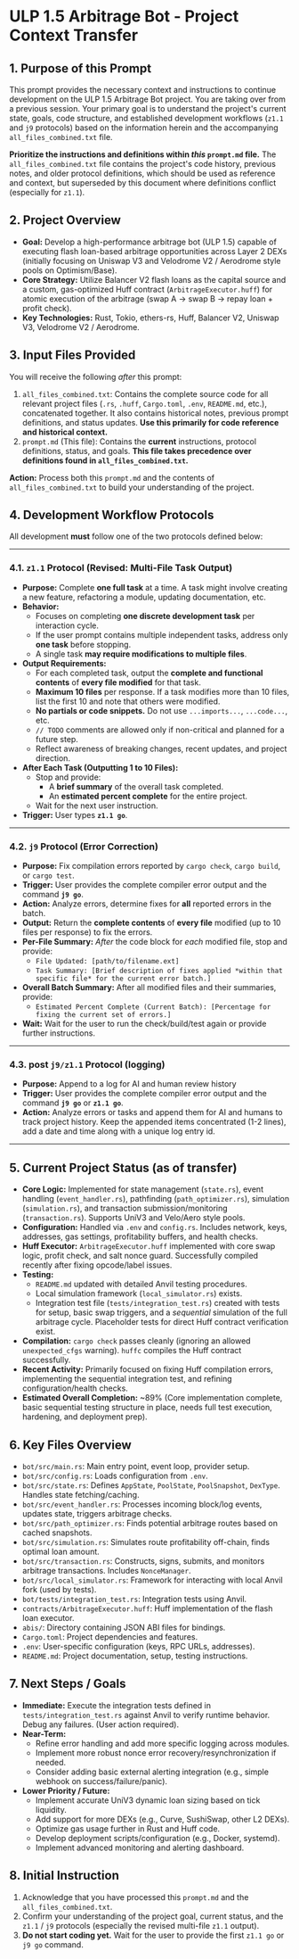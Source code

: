 # ULP 1.5 Arbitrage Bot - Project Context Transfer

## 1. Purpose of this Prompt

This prompt provides the necessary context and instructions to continue development on the ULP 1.5 Arbitrage Bot project. You are taking over from a previous session. Your primary goal is to understand the project's current state, goals, code structure, and established development workflows (`z1.1` and `j9` protocols) based on the information herein and the accompanying `all_files_combined.txt` file.

**Prioritize the instructions and definitions within *this* `prompt.md` file.** The `all_files_combined.txt` file contains the project's code history, previous notes, and older protocol definitions, which should be used as reference and context, but superseded by this document where definitions conflict (especially for `z1.1`).

## 2. Project Overview

*   **Goal:** Develop a high-performance arbitrage bot (ULP 1.5) capable of executing flash loan-based arbitrage opportunities across Layer 2 DEXs (initially focusing on Uniswap V3 and Velodrome V2 / Aerodrome style pools on Optimism/Base).
*   **Core Strategy:** Utilize Balancer V2 flash loans as the capital source and a custom, gas-optimized Huff contract (`ArbitrageExecutor.huff`) for atomic execution of the arbitrage (swap A -> swap B -> repay loan + profit check).
*   **Key Technologies:** Rust, Tokio, ethers-rs, Huff, Balancer V2, Uniswap V3, Velodrome V2 / Aerodrome.

## 3. Input Files Provided

You will receive the following *after* this prompt:

1.  `all_files_combined.txt`: Contains the complete source code for all relevant project files (`.rs`, `.huff`, `Cargo.toml`, `.env`, `README.md`, etc.), concatenated together. It also contains historical notes, previous prompt definitions, and status updates. **Use this primarily for code reference and historical context.**
2.  `prompt.md` (This file): Contains the **current** instructions, protocol definitions, status, and goals. **This file takes precedence over definitions found in `all_files_combined.txt`.**

**Action:** Process both this `prompt.md` and the contents of `all_files_combined.txt` to build your understanding of the project.

## 4. Development Workflow Protocols

All development **must** follow one of the two protocols defined below:

---

### 4.1. `z1.1` Protocol (Revised: Multi-File Task Output)

*   **Purpose:** Complete **one full task** at a time. A task might involve creating a new feature, refactoring a module, updating documentation, etc.
*   **Behavior:**
    *   Focuses on completing **one discrete development task** per interaction cycle.
    *   If the user prompt contains multiple independent tasks, address only **one task** before stopping.
    *   A single task **may require modifications to multiple files**.
*   **Output Requirements:**
    *   For each completed task, output the **complete and functional contents** of **every file modified** for that task.
    *   **Maximum 10 files** per response. If a task modifies more than 10 files, list the first 10 and note that others were modified.
    *   **No partials or code snippets.** Do not use `...imports...`, `...code...`, etc.
    *   `// TODO` comments are allowed only if non-critical and planned for a future step.
    *   Reflect awareness of breaking changes, recent updates, and project direction.
*   **After Each Task (Outputting 1 to 10 Files):**
    *   Stop and provide:
        *   A **brief summary** of the overall task completed.
        *   An **estimated percent complete** for the entire project.
    *   Wait for the next user instruction.
*   **Trigger:** User types **`z1.1 go`**.

---

### 4.2. `j9` Protocol (Error Correction)

*   **Purpose:** Fix compilation errors reported by `cargo check`, `cargo build`, or `cargo test`.
*   **Trigger:** User provides the complete compiler error output and the command **`j9 go`**.
*   **Action:** Analyze errors, determine fixes for **all** reported errors in the batch.
*   **Output:** Return the **complete contents** of **every file** modified (up to 10 files per response) to fix the errors.
*   **Per-File Summary:** *After* the code block for *each* modified file, stop and provide:
    *   `File Updated: [path/to/filename.ext]`
    *   `Task Summary: [Brief description of fixes applied *within that specific file* for the current error batch.]`
*   **Overall Batch Summary:** After all modified files and their summaries, provide:
    *   `Estimated Percent Complete (Current Batch): [Percentage for fixing the current set of errors.]`
*   **Wait:** Wait for the user to run the check/build/test again or provide further instructions.

---

### 4.3. post `j9/z1.1` Protocol (logging)

*   **Purpose:** Append to a log for AI and human review history
*   **Trigger:** User provides the complete compiler error output and the command **`j9 go`** or **`z1.1 go`**.
*   **Action:** Analyze errors or tasks and append them for AI and humans to track project history. Keep the appended items concentrated (1-2 lines), add a date and time along with a unique log entry id.

---

## 5. Current Project Status (as of transfer)

*   **Core Logic:** Implemented for state management (`state.rs`), event handling (`event_handler.rs`), pathfinding (`path_optimizer.rs`), simulation (`simulation.rs`), and transaction submission/monitoring (`transaction.rs`). Supports UniV3 and Velo/Aero style pools.
*   **Configuration:** Handled via `.env` and `config.rs`. Includes network, keys, addresses, gas settings, profitability buffers, and health checks.
*   **Huff Executor:** `ArbitrageExecutor.huff` implemented with core swap logic, profit check, and salt nonce guard. Successfully compiled recently after fixing opcode/label issues.
*   **Testing:**
    *   `README.md` updated with detailed Anvil testing procedures.
    *   Local simulation framework (`local_simulator.rs`) exists.
    *   Integration test file (`tests/integration_test.rs`) created with tests for setup, basic swap triggers, and a *sequential* simulation of the full arbitrage cycle. Placeholder tests for direct Huff contract verification exist.
*   **Compilation:** `cargo check` passes cleanly (ignoring an allowed `unexpected_cfgs` warning). `huffc` compiles the Huff contract successfully.
*   **Recent Activity:** Primarily focused on fixing Huff compilation errors, implementing the sequential integration test, and refining configuration/health checks.
*   **Estimated Overall Completion:** ~89% (Core implementation complete, basic sequential testing structure in place, needs full test execution, hardening, and deployment prep).

## 6. Key Files Overview

*   `bot/src/main.rs`: Main entry point, event loop, provider setup.
*   `bot/src/config.rs`: Loads configuration from `.env`.
*   `bot/src/state.rs`: Defines `AppState`, `PoolState`, `PoolSnapshot`, `DexType`. Handles state fetching/caching.
*   `bot/src/event_handler.rs`: Processes incoming block/log events, updates state, triggers arbitrage checks.
*   `bot/src/path_optimizer.rs`: Finds potential arbitrage routes based on cached snapshots.
*   `bot/src/simulation.rs`: Simulates route profitability off-chain, finds optimal loan amount.
*   `bot/src/transaction.rs`: Constructs, signs, submits, and monitors arbitrage transactions. Includes `NonceManager`.
*   `bot/src/local_simulator.rs`: Framework for interacting with local Anvil fork (used by tests).
*   `bot/tests/integration_test.rs`: Integration tests using Anvil.
*   `contracts/ArbitrageExecutor.huff`: Huff implementation of the flash loan executor.
*   `abis/`: Directory containing JSON ABI files for bindings.
*   `Cargo.toml`: Project dependencies and features.
*   `.env`: User-specific configuration (keys, RPC URLs, addresses).
*   `README.md`: Project documentation, setup, testing instructions.

## 7. Next Steps / Goals

*   **Immediate:** Execute the integration tests defined in `tests/integration_test.rs` against Anvil to verify runtime behavior. Debug any failures. (User action required).
*   **Near-Term:**
    *   Refine error handling and add more specific logging across modules.
    *   Implement more robust nonce error recovery/resynchronization if needed.
    *   Consider adding basic external alerting integration (e.g., simple webhook on success/failure/panic).
*   **Lower Priority / Future:**
    *   Implement accurate UniV3 dynamic loan sizing based on tick liquidity.
    *   Add support for more DEXs (e.g., Curve, SushiSwap, other L2 DEXs).
    *   Optimize gas usage further in Rust and Huff code.
    *   Develop deployment scripts/configuration (e.g., Docker, systemd).
    *   Implement advanced monitoring and alerting dashboard.

## 8. Initial Instruction

1.  Acknowledge that you have processed this `prompt.md` and the `all_files_combined.txt`.
2.  Confirm your understanding of the project goal, current status, and the `z1.1` / `j9` protocols (especially the revised multi-file `z1.1` output).
3.  **Do not start coding yet.** Wait for the user to provide the first `z1.1 go` or `j9 go` command.